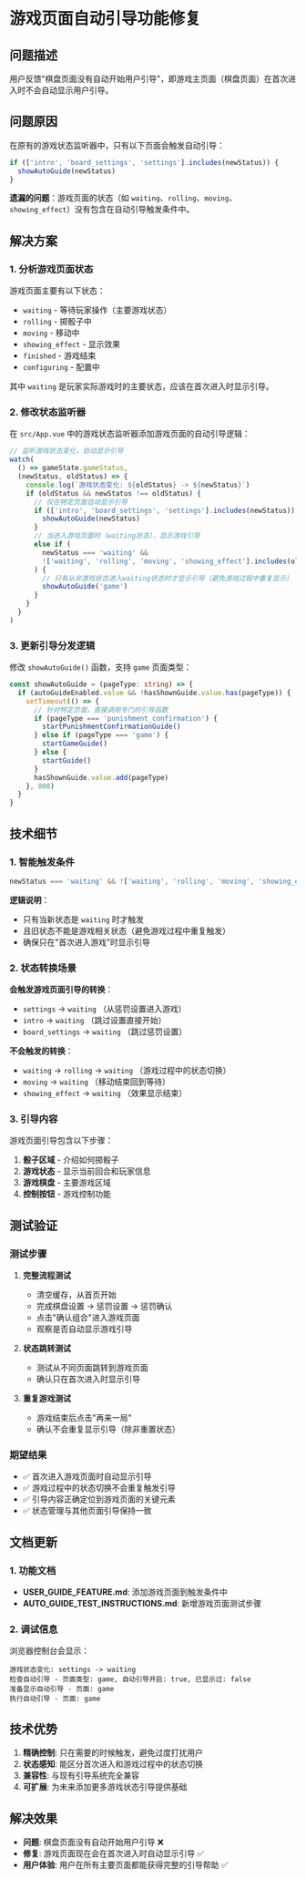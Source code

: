 # 游戏页面自动引导功能修复

## 问题描述

用户反馈"棋盘页面没有自动开始用户引导"，即游戏主页面（棋盘页面）在首次进入时不会自动显示用户引导。

## 问题原因

在原有的游戏状态监听器中，只有以下页面会触发自动引导：

```typescript
if (['intro', 'board_settings', 'settings'].includes(newStatus)) {
  showAutoGuide(newStatus)
}
```

**遗漏的问题**：游戏页面的状态（如 `waiting`、`rolling`、`moving`、`showing_effect`）没有包含在自动引导触发条件中。

## 解决方案

### 1. 分析游戏页面状态

游戏页面主要有以下状态：

- `waiting` - 等待玩家操作（主要游戏状态）
- `rolling` - 掷骰子中
- `moving` - 移动中
- `showing_effect` - 显示效果
- `finished` - 游戏结束
- `configuring` - 配置中

其中 `waiting` 是玩家实际游戏时的主要状态，应该在首次进入时显示引导。

### 2. 修改状态监听器

在 `src/App.vue` 中的游戏状态监听器添加游戏页面的自动引导逻辑：

```typescript
// 监听游戏状态变化，自动显示引导
watch(
  () => gameState.gameStatus,
  (newStatus, oldStatus) => {
    console.log(`游戏状态变化: ${oldStatus} -> ${newStatus}`)
    if (oldStatus && newStatus !== oldStatus) {
      // 仅在特定页面自动显示引导
      if (['intro', 'board_settings', 'settings'].includes(newStatus)) {
        showAutoGuide(newStatus)
      }
      // 当进入游戏页面时（waiting状态），显示游戏引导
      else if (
        newStatus === 'waiting' &&
        !['waiting', 'rolling', 'moving', 'showing_effect'].includes(oldStatus)
      ) {
        // 只有从非游戏状态进入waiting状态时才显示引导（避免游戏过程中重复显示）
        showAutoGuide('game')
      }
    }
  }
)
```

### 3. 更新引导分发逻辑

修改 `showAutoGuide()` 函数，支持 `game` 页面类型：

```typescript
const showAutoGuide = (pageType: string) => {
  if (autoGuideEnabled.value && !hasShownGuide.value.has(pageType)) {
    setTimeout(() => {
      // 针对特定页面，直接调用专门的引导函数
      if (pageType === 'punishment_confirmation') {
        startPunishmentConfirmationGuide()
      } else if (pageType === 'game') {
        startGameGuide()
      } else {
        startGuide()
      }
      hasShownGuide.value.add(pageType)
    }, 800)
  }
}
```

## 技术细节

### 1. 智能触发条件

```typescript
newStatus === 'waiting' && !['waiting', 'rolling', 'moving', 'showing_effect'].includes(oldStatus)
```

**逻辑说明**：

- 只有当新状态是 `waiting` 时才触发
- 且旧状态不能是游戏相关状态（避免游戏过程中重复触发）
- 确保只在"首次进入游戏"时显示引导

### 2. 状态转换场景

**会触发游戏页面引导的转换**：

- `settings` → `waiting` （从惩罚设置进入游戏）
- `intro` → `waiting` （跳过设置直接开始）
- `board_settings` → `waiting` （跳过惩罚设置）

**不会触发的转换**：

- `waiting` → `rolling` → `waiting` （游戏过程中的状态切换）
- `moving` → `waiting` （移动结束回到等待）
- `showing_effect` → `waiting` （效果显示结束）

### 3. 引导内容

游戏页面引导包含以下步骤：

1. **骰子区域** - 介绍如何掷骰子
2. **游戏状态** - 显示当前回合和玩家信息
3. **游戏棋盘** - 主要游戏区域
4. **控制按钮** - 游戏控制功能

## 测试验证

### 测试步骤

1. **完整流程测试**
   - 清空缓存，从首页开始
   - 完成棋盘设置 → 惩罚设置 → 惩罚确认
   - 点击"确认组合"进入游戏页面
   - 观察是否自动显示游戏引导

2. **状态跳转测试**
   - 测试从不同页面跳转到游戏页面
   - 确认只在首次进入时显示引导

3. **重复游戏测试**
   - 游戏结束后点击"再来一局"
   - 确认不会重复显示引导（除非重置状态）

### 期望结果

- ✅ 首次进入游戏页面时自动显示引导
- ✅ 游戏过程中的状态切换不会重复触发引导
- ✅ 引导内容正确定位到游戏页面的关键元素
- ✅ 状态管理与其他页面引导保持一致

## 文档更新

### 1. 功能文档

- **USER_GUIDE_FEATURE.md**: 添加游戏页面到触发条件中
- **AUTO_GUIDE_TEST_INSTRUCTIONS.md**: 新增游戏页面测试步骤

### 2. 调试信息

浏览器控制台会显示：

```
游戏状态变化: settings -> waiting
检查自动引导 - 页面类型: game, 自动引导开启: true, 已显示过: false
准备显示自动引导 - 页面: game
执行自动引导 - 页面: game
```

## 技术优势

1. **精确控制**: 只在需要的时候触发，避免过度打扰用户
2. **状态感知**: 能区分首次进入和游戏过程中的状态切换
3. **兼容性**: 与现有引导系统完全兼容
4. **可扩展**: 为未来添加更多游戏状态引导提供基础

## 解决效果

- **问题**: 棋盘页面没有自动开始用户引导 ❌
- **修复**: 游戏页面现在会在首次进入时自动显示引导 ✅
- **用户体验**: 用户在所有主要页面都能获得完整的引导帮助 ✅
